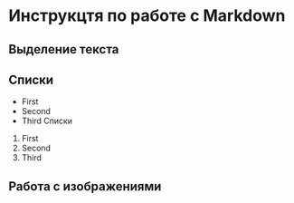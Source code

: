 # Инструкцтя по работе с Markdown

## Выделение текста
## Списки
* First
* Second
* Third
Списки 
1. First
2. Second
3. Third

## Работа с изображениями